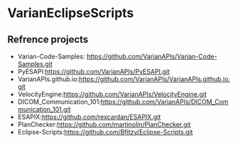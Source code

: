 # VarianEclipseScripts

## Refrence projects

-   Varian-Code-Samples: <https://github.com/VarianAPIs/Varian-Code-Samples.git>
-   PyESAPI:<https://github.com/VarianAPIs/PyESAPI.git>
-   VarianAPIs.github.io:<https://github.com/VarianAPIs/VarianAPIs.github.io.git>
-   VelocityEngine:<https://github.com/VarianAPIs/VelocityEngine.git>
-   DICOM_Communication_101:<https://github.com/VarianAPIs/DICOM_Communication_101.git>
-   ESAPIX:<https://github.com/rexcardan/ESAPIX.git>
-   PlanChecker:<https://github.com/martinolin/PlanChecker.git>
-   Eclipse-Scripts:<https://github.com/Bfitzy/Eclipse-Scripts.git>
